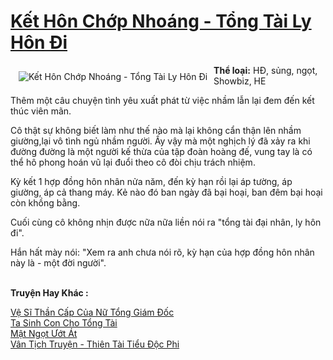 <a href="https://utruyen.com/ket-hon-chop-nhoang-tong-tai-ly-hon-di/19247/" title="Kết Hôn Chớp Nhoáng - Tổng Tài Ly Hôn Đi"><h1>Kết Hôn Chớp Nhoáng - Tổng Tài Ly Hôn Đi</h1></a><div style="display:table"><img align="right" style="float: left; padding: 10px;" src="https://utruyen.com/images/story/200x260/ket-hon-chop-nhoang-tong-tai-ly-hon-di.jpg" alt="Kết Hôn Chớp Nhoáng - Tổng Tài Ly Hôn Đi"><b>Thể loại:</b> HĐ, sủng, ngọt, Showbiz, HE<p></p>Thêm một câu chuyện tình yêu xuất phát từ việc nhầm lẫn lại đem đến kết thúc viên mãn.<p></p>Cô thật sự không biết làm như thế nào mà lại không cẩn thận lên nhầm giường,lại vô tình ngủ nhầm người. Ấy vậy mà một nghịch lý đã xảy ra khi đường đường là một người kế thừa của tập đoàn hoàng đế, vung tay là có thể hô phong hoán vũ lại đuổi theo cô đòi chịu trách nhiệm.<p></p>Kỳ kết 1 hợp đồng hôn nhân nửa năm, đến kỳ hạn rồi lại áp tường, áp giường, áp cả thang máy. Kẻ nào đó ban ngày đã bại hoại, ban đêm bại hoại còn khồng bằng.<p></p>Cuối cùng cô không nhịn được nữa nữa liền nói ra "tổng tài đại nhân, ly hôn đi".<p></p>Hắn hất mày nói: "Xem ra anh chưa nói rõ, kỳ hạn của hợp đồng hôn nhân này là - một đời người".</div><p><br><b>Truyện Hay Khác :</b></p><a href="https://utruyen.com/ve-si-than-cap-cua-nu-tong-giam-doc/6758/" alt="Vệ Sĩ Thần Cấp Của Nữ Tổng Giám Đốc">Vệ Sĩ Thần Cấp Của Nữ Tổng Giám Đốc</a><br/><a href="https://truyenngontinhay.wordpress.com/2019/10/03/ta-sinh-con-cho-tong-tai/" alt="Ta Sinh Con Cho Tổng Tài">Ta Sinh Con Cho Tổng Tài</a><br/><a href="https://github.com/quanluxury/ngontinhhot/tree/master/truyenhay/17658/" alt="Mật Ngọt Ướt Át">Mật Ngọt Ướt Át</a><br/><a href="https://github.com/quanluxury/truyenhot/tree/master/truyenhay/16320/" alt="Vân Tịch Truyện - Thiên Tài Tiểu Độc Phi">Vân Tịch Truyện - Thiên Tài Tiểu Độc Phi</a><br/>